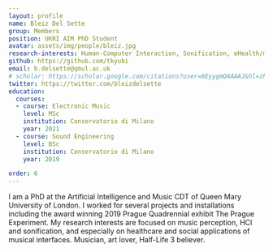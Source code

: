 ```yaml
---
layout: profile
name: Bleiz Del Sette
group: Members
position: UKRI AIM PhD Student
avatar: assets/img/people/bleiz.jpg
research-interests: Human-Computer Interaction, Sonification, eHealth/mHealth, AI-music for Healthcare
github: https://github.com/tkyubi
email: b.delsette@qmul.ac.uk
# scholar: https://scholar.google.com/citations?user=6EyygmQAAAAJ&hl=zh-CN
twitter: https://twitter.com/bleizdelsette
education:
  courses:
  - course: Electronic Music
    level: MSc
    institution: Conservatorio di Milano
    year: 2021
  - course: Sound Engineering
    level: BSc
    institution: Conservatorio di Milano
    year: 2019

order: 6
---
```


I am a PhD at the Artificial Intelligence and Music CDT of Queen Mary University of London. I worked for several projects and installations including the award winning 2019 Prague Quadrennial exhibit The Prague Experiment. My research interests are focused on music perception, HCI and sonification, and especially on healthcare and social applications of musical interfaces. Musician, art lover, Half-Life 3 believer. 
